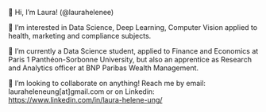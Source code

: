 👋 Hi, I’m Laura! (@laurahelenee)

👀 I’m interested in Data Science, Deep Learning, Computer Vision applied to health, marketing and compliance subjects. 

🌱 I’m currently a Data Science student, applied to Finance and Economics at Paris 1 Panthéon-Sorbonne University, but also an apprentice as Research and Analytics officer at BNP Paribas Wealth Management.

💞️ I’m looking to collaborate on anything! Reach me by email: lauraheleneung[at]gmail.com or on Linkedin: https://www.linkedin.com/in/laura-helene-ung/

<!---
laurahelenee/laurahelenee is a ✨ special ✨ repository because its `README.md` (this file) appears on your GitHub profile.
You can click the Preview link to take a look at your changes.
--->
